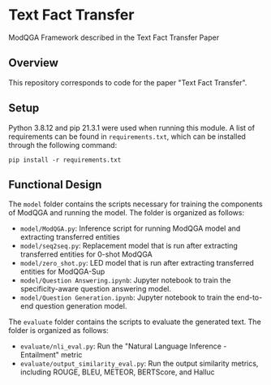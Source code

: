 # Text Fact Transfer
ModQGA Framework described in the Text Fact Transfer Paper

## Overview

This repository corresponds to code for the paper "Text Fact Transfer".

## Setup

Python 3.8.12 and pip 21.3.1 were used when running this module. A list of requirements can be found in `requirements.txt`, which can be installed through the following command:
```
pip install -r requirements.txt 
```
## Functional Design

The `model` folder contains the scripts necessary for training the components of ModQGA and running the model. The folder is organized as follows:
* `model/ModQGA.py`: Inference script for running ModQGA model and extracting transferred entities
* `model/seq2seq.py`: Replacement model that is run after extracting transferred entities for 0-shot ModQGA
* `model/zero_shot.py`: LED model that is run after extracting transferred entities for ModQGA-Sup
* `model/Question Answering.ipynb`: Jupyter notebook to train the specificity-aware question answering model.
* `model/Question Generation.ipynb`: Jupyter notebook to train the end-to-end question generation model.

The `evaluate` folder contains the scripts to evaluate the generated text. The folder is organized as follows:
* `evaluate/nli_eval.py`: Run the "Natural Language Inference - Entailment" metric
* `evaluate/output_similarity_eval.py`: Run the output similarity metrics, including ROUGE, BLEU, METEOR, BERTScore, and Halluc
